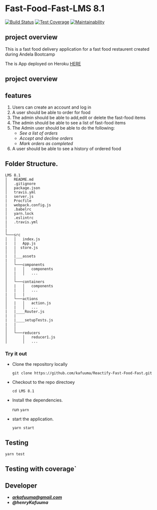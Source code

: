 # Fast-Food-Fast-LMS 8.1

[![Build Status](https://travis-ci.org/kafuuma/Reactify-Fast-Food-Fast.svg?branch=ch-code-climate-integration-163721387)](https://travis-ci.org/kafuuma/Reactify-Fast-Food-Fast)
[![Test Coverage](https://api.codeclimate.com/v1/badges/f078d3b8b16ca068c140/test_coverage)](https://codeclimate.com/github/kafuuma/Reactify-Fast-Food-Fast/test_coverage)
[![Maintainability](https://api.codeclimate.com/v1/badges/f078d3b8b16ca068c140/maintainability)](https://codeclimate.com/github/kafuuma/Reactify-Fast-Food-Fast/maintainability)

## project overview

This is a fast food delivery application for a fast food restaurent created\
during Andela Bootcamp

The is App deployed on Heroku [HERE](https://fast-food-staging.herokuapp.com)


## project overview

## features

1. Users can create an account and log in
2. A user should be able to order for food
3. The admin should be able to add,edit or delete the fast-food items
4. The admin should be able to see a list of fast-food items
5. The Admin user should be able to do the following:
   - _See a list of orders_
   - _Accept and decline orders_
   - _Mark orders as completed_
6. A user should be able to see a history of ordered food

## Folder Structure.

```
LMS 8.1
│   README.md
│   .gitignore
│   package.json
│   travis.yml
|   server.js
|   Procfile
|   webpack.config.js
|   .babelrc
│   yarn.lock
|   .eslintrc
|   .travis.yml
│
|
└───src
│   │   index.js
|   |   App.js
|   |  store.js
│   │
|   |___assets
|   |
│   └───components
│   |   │   components
│   |   │   ...
│   │
│   └───containers
│   |   │   components
│   |   │   ...
|   |   |
│   └───actions
│   |   │   action.js
│   |   │   ...
|   |____Router.js
|   |
|   |____setupTests.js
|   |
│   │
│   └───reducers
│       │   reducer1.js
│       │   ...
```

### Try it out

- Clone the repository locally

  `git clone https://github.com/kafuuma/Reactify-Fast-Food-Fast.git`

- Checkout to the repo directoey

  `cd LMS 8.1`

- Install the dependencies.

  run `yarn`

- start the application.

  `yarn start`

## Testing

`yarn test`

## Testing with coverage`

## Developer

- _**arkafuuma@gmail.com**_
- _**@henryKafuuma**_
